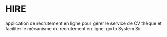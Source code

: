 # HIRE
 application de recrutement en ligne pour gérer le service de CV thèque et faciliter le mécanisme du recrutement en ligne.
 go to System Sir 
 
